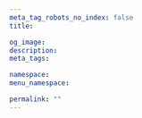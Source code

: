 ```yaml
---
meta_tag_robots_no_index: false
title:

og_image:
description:
meta_tags:

namespace:
menu_namespace:

permalink: ""
---
```

